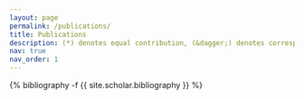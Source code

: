 ```yaml
---
layout: page
permalink: /publications/
title: Publications
description: (*) denotes equal contribution, (&dagger;) denotes correspondancce
nav: true
nav_order: 1
---
```

<!-- _pages/publications.md -->
<div class="publications">

{% bibliography -f {{ site.scholar.bibliography }} %}

</div>
